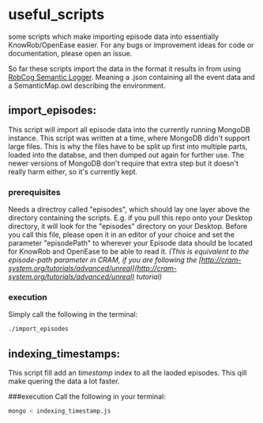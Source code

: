# useful_scripts
some scripts which make importing episode data into essentially KnowRob/OpenEase easier. For any bugs or improvement ideas for code or documentation, please open an issue.

So far these scripts import the data in the format it results in from using [RobCog Semantic Logger](http://robcog.org/components.html). Meaning a .json containing all the event data and a SemanticMap.owl describing the environment.

## import_episodes:
This script will import all episode data into the currently running MongoDB instance. This script was written at a time, where MongoDB didn't support large files. This is why the files have to be split up first into multiple parts, loaded into the databse, and then dumped out again for further use. The newer versions of MongoDB don't require that extra step but it doesn't really harm either, so it's currently kept. 

### prerequisites
Needs a directroy called "episodes", which should lay one layer above the directory containing the scripts. E.g. if you pull this repo onto your Desktop directory, it will look for the "episodes" directory on your Desktop. 
Before you call this file, please open it in an editor of your choice and set the parameter "episodePath" to wherever your Episode data should be located for KnowRob and OpenEase to be able to read it. 
*(This is equivalent to the *episode-path* parameter in CRAM, if you are following the 
[http://cram-system.org/tutorials/advanced/unreal](http://cram-system.org/tutorials/advanced/unreal) tutorial)* 

### execution
Simply call the following in the terminal:

```bash
./import_episodes
```


## indexing_timestamps:
This script fill add an *timestamp* index to all the laoded episodes. This qill make quering the data a lot faster.

###execution
Call the following in your terminal:

```bash
mongo < indexing_timestamp.js 
```
